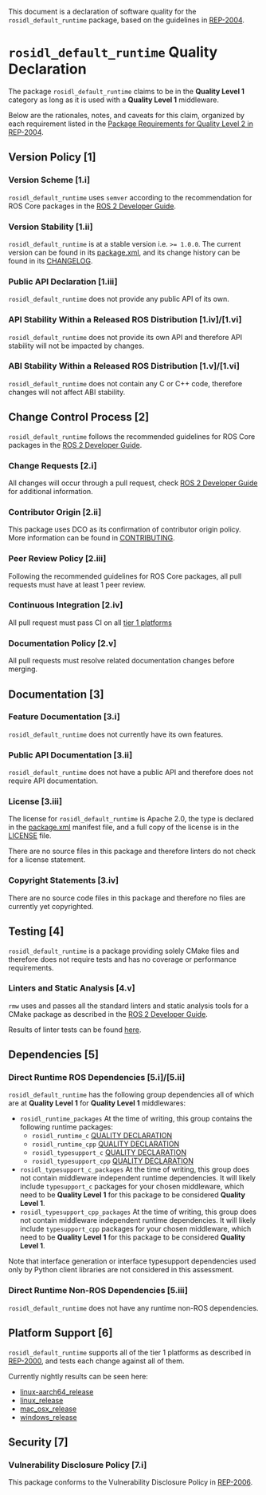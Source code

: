 This document is a declaration of software quality for the `rosidl_default_runtime` package, based on the guidelines in [REP-2004](https://www.ros.org/reps/rep-2004.html).

# `rosidl_default_runtime` Quality Declaration

The package `rosidl_default_runtime` claims to be in the **Quality Level 1** category as long as it is used with a **Quality Level 1** middleware.

Below are the rationales, notes, and caveats for this claim, organized by each requirement listed in the [Package Requirements for Quality Level 2 in REP-2004](https://www.ros.org/reps/rep-2004.html).

## Version Policy [1]

### Version Scheme [1.i]

`rosidl_default_runtime` uses `semver` according to the recommendation for ROS Core packages in the [ROS 2 Developer Guide](https://docs.ros.org/en/rolling/Contributing/Developer-Guide.html#versioning).

### Version Stability [1.ii]

`rosidl_default_runtime` is at a stable version i.e. `>= 1.0.0`.  The current version can be found in its [package.xml](./package.xml), and its change history can be found in its [CHANGELOG](./CHANGELOG.md).

### Public API Declaration [1.iii]

`rosidl_default_runtime` does not provide any public API of its own.

### API Stability Within a Released ROS Distribution [1.iv]/[1.vi]

`rosidl_default_runtime` does not provide its own API and therefore API stability will not be impacted by changes.

### ABI Stability Within a Released ROS Distribution [1.v]/[1.vi]

`rosidl_default_runtime` does not contain any C or C++ code, therefore changes will not affect ABI stability.

## Change Control Process [2]

`rosidl_default_runtime` follows the recommended guidelines for ROS Core packages in the [ROS 2 Developer Guide](https://docs.ros.org/en/rolling/Contributing/Developer-Guide.html#quality-practices).

### Change Requests [2.i]

All changes will occur through a pull request, check [ROS 2 Developer Guide](https://docs.ros.org/en/rolling/Contributing/Developer-Guide.html#change-control-process) for additional information.

### Contributor Origin [2.ii]

This package uses DCO as its confirmation of contributor origin policy. More information can be found in [CONTRIBUTING](../CONTRIBUTING.md).

### Peer Review Policy [2.iii]

Following the recommended guidelines for ROS Core packages, all pull requests must have at least 1 peer review.

### Continuous Integration [2.iv]

All pull request must pass CI on all [tier 1 platforms](https://www.ros.org/reps/rep-2000.html#support-tiers)

### Documentation Policy [2.v]

All pull requests must resolve related documentation changes before merging.

## Documentation [3]

### Feature Documentation [3.i]

`rosidl_default_runtime` does not currently have its own features.

### Public API Documentation [3.ii]

`rosidl_default_runtime` does not have a public API and therefore does not require API documentation.

### License [3.iii]

The license for `rosidl_default_runtime` is Apache 2.0, the type is declared in the [package.xml](package.xml) manifest file, and a full copy of the license is in the [LICENSE](../LICENSE) file.

There are no source files in this package and therefore linters do not check for a license statement.

### Copyright Statements [3.iv]

There are no source code files in this package and therefore no files are currently yet copyrighted.

## Testing [4]

`rosidl_default_runtime` is a package providing solely CMake files and therefore does not require tests and has no coverage or performance requirements.

### Linters and Static Analysis [4.v]

`rmw` uses and passes all the standard linters and static analysis tools for a CMake package as described in the [ROS 2 Developer Guide](https://docs.ros.org/en/rolling/Contributing/Developer-Guide.html#linters-and-static-analysis).

Results of linter tests can be found [here](https://ci.ros2.org/view/nightly/job/nightly_linux_release/lastBuild/testReport/rosidl_default_runtime/).

## Dependencies [5]

### Direct Runtime ROS Dependencies [5.i]/[5.ii]

`rosidl_default_runtime` has the following group dependencies all of which are at **Quality Level 1** for **Quality Level 1** middlewares:
* `rosidl_runtime_packages` At the time of writing, this group contains the following runtime packages:
  - `rosidl_runtime_c` [QUALITY DECLARATION](https://github.com/ros2/rosidl/blob/master/rosidl_runtime_c/QUALITY_DECLARATION.md)
  - `rosidl_runtime_cpp` [QUALITY DECLARATION](https://github.com/ros2/rosidl/blob/master/rosidl_runtime_cpp/QUALITY_DECLARATION.md)
  - `rosidl_typesupport_c` [QUALITY DECLARATION](https://github.com/ros2/rosidl_typesupport/blob/master/rosidl_typesupport_c/QUALITY_DECLARATION.md)
  - `rosidl_typesupport_cpp` [QUALITY DECLARATION](https://github.com/ros2/rosidl_typesupport/blob/master/rosidl_typesupport_cpp/QUALITY_DECLARATION.md)
* `rosidl_typesupport_c_packages` At the time of writing, this group does not contain middleware independent runtime dependencies. It will likely include `typesupport_c` packages for your chosen middleware, which need to be **Quality Level 1** for this package to be considered **Quality Level 1**.
* `rosidl_typesupport_cpp_packages` At the time of writing, this group does not contain middleware independent runtime dependencies. It will likely include `typesupport_cpp` packages for your chosen middleware, which need to be **Quality Level 1** for this package to be considered **Quality Level 1**.

Note that interface generation or interface typesupport dependencies used only by Python client libraries are not considered in this assessment.

### Direct Runtime Non-ROS Dependencies [5.iii]
`rosidl_default_runtime` does not have any runtime non-ROS dependencies.

## Platform Support [6]

`rosidl_default_runtime` supports all of the tier 1 platforms as described in [REP-2000](https://www.ros.org/reps/rep-2000.html#support-tiers), and tests each change against all of them.

Currently nightly results can be seen here:
* [linux-aarch64_release](https://ci.ros2.org/view/nightly/job/nightly_linux-aarch64_release/lastBuild/testReport/rosidl_default_runtime/)
* [linux_release](https://ci.ros2.org/view/nightly/job/nightly_linux_release/lastBuild/testReport/rosidl_default_runtime/)
* [mac_osx_release](https://ci.ros2.org/view/nightly/job/nightly_osx_release/lastBuild/testReport/rosidl_default_runtime/)
* [windows_release](https://ci.ros2.org/view/nightly/job/nightly_win_rel/lastBuild/testReport/rosidl_default_runtime/)

## Security [7]

### Vulnerability Disclosure Policy [7.i]

This package conforms to the Vulnerability Disclosure Policy in [REP-2006](https://www.ros.org/reps/rep-2006.html).
